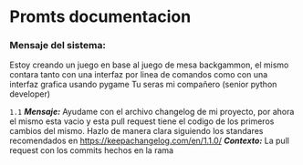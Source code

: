 # Promts documentacion

### Mensaje del sistema:
Estoy creando un juego en base al juego de mesa backgammon, el mismo contara tanto con una interfaz por linea de comandos como con una interfaz grafica usando pygame
Tu seras mi compañero (senior python developer)

`1.1`
***Mensaje:***
Ayudame con el archivo changelog de mi proyecto, por ahora el mismo esta vacio y esta pull request tiene el codigo de los primeros cambios del mismo.
Hazlo de manera clara siguiendo los standares recomendados en https://keepachangelog.com/en/1.1.0/
***Contexto:***
La pull request con los commits hechos en la rama
